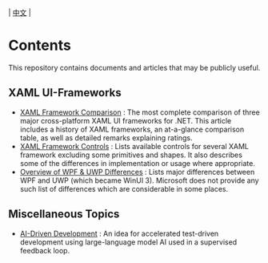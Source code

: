 | [中文](https://github.com/chrisxvin/XAML-UI-Docs/blob/master/ReadMe.zh-CN.md) |

# Contents

This repository contains documents and articles that may be publicly useful.

## XAML UI-Frameworks

 * [XAML Framework Comparison](https://github.com/robloo/PublicDocs/blob/master/XAMLFrameworkComparison.md) : The most complete comparison of three major cross-platform XAML UI frameworks for .NET. This article includes a history of XAML frameworks, an at-a-glance comparison table, as well as detailed remarks explaining ratings.
 * [XAML Framework Controls](https://github.com/robloo/PublicDocs/blob/master/XAMLFrameworkControls.md) : Lists available controls for several XAML framework excluding some primitives and shapes. It also describes some of the differences in implementation or usage where appropriate.
 * [Overview of WPF & UWP Differences](https://github.com/robloo/PublicDocs/blob/master/UWPvsWPF.md) : Lists major differences between WPF and UWP (which became WinUI 3). Microsoft does not provide any such list of differences which are considerable in some places.

## Miscellaneous Topics

 * [AI-Driven Development](https://github.com/robloo/PublicDocs/blob/master/AIDrivenDevelopment.md) : An idea for accelerated test-driven development using large-language model AI used in a supervised feedback loop.
